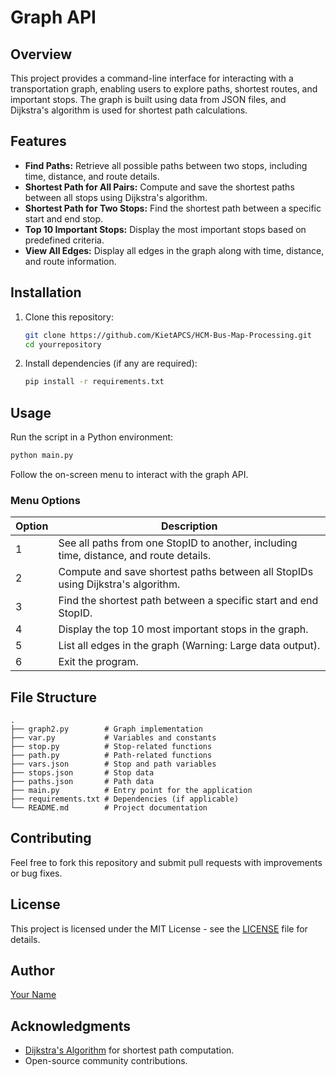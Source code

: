 # Graph API

## Overview
This project provides a command-line interface for interacting with a transportation graph, enabling users to explore paths, shortest routes, and important stops. The graph is built using data from JSON files, and Dijkstra's algorithm is used for shortest path calculations.

## Features
- **Find Paths:** Retrieve all possible paths between two stops, including time, distance, and route details.
- **Shortest Path for All Pairs:** Compute and save the shortest paths between all stops using Dijkstra's algorithm.
- **Shortest Path for Two Stops:** Find the shortest path between a specific start and end stop.
- **Top 10 Important Stops:** Display the most important stops based on predefined criteria.
- **View All Edges:** Display all edges in the graph along with time, distance, and route information.

## Installation
1. Clone this repository:
   ```bash
   git clone https://github.com/KietAPCS/HCM-Bus-Map-Processing.git
   cd yourrepository
   ```
2. Install dependencies (if any are required):
   ```bash
   pip install -r requirements.txt
   ```

## Usage
Run the script in a Python environment:
```bash
python main.py
```
Follow the on-screen menu to interact with the graph API.

### Menu Options
| Option | Description |
|--------|-------------|
| 1 | See all paths from one StopID to another, including time, distance, and route details. |
| 2 | Compute and save shortest paths between all StopIDs using Dijkstra's algorithm. |
| 3 | Find the shortest path between a specific start and end StopID. |
| 4 | Display the top 10 most important stops in the graph. |
| 5 | List all edges in the graph (Warning: Large data output). |
| 6 | Exit the program. |

## File Structure
```
.
├── graph2.py        # Graph implementation
├── var.py           # Variables and constants
├── stop.py          # Stop-related functions
├── path.py          # Path-related functions
├── vars.json        # Stop and path variables
├── stops.json       # Stop data
├── paths.json       # Path data
├── main.py          # Entry point for the application
├── requirements.txt # Dependencies (if applicable)
└── README.md        # Project documentation
```

## Contributing
Feel free to fork this repository and submit pull requests with improvements or bug fixes.

## License
This project is licensed under the MIT License - see the [LICENSE](LICENSE) file for details.

## Author
[Your Name](https://github.com/yourusername)

## Acknowledgments
- [Dijkstra's Algorithm](https://en.wikipedia.org/wiki/Dijkstra%27s_algorithm) for shortest path computation.
- Open-source community contributions.

